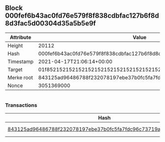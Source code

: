 ## Block 000fef6b43ac0fd76e579f8f838cdbfac127b6f8d8d3fac5d00304d35a5b5e9f

Attribute | Value
--- | ---
Height | 20112
Hash | 000fef6b43ac0fd76e579f8f838cdbfac127b6f8d8d3fac5d00304d35a5b5e9f
Timestamp | 2021-04-17T21:06:14+00:00
Target | 01f8521521521521521521521521521521521521521521521521521521521521
Merke root | 843125ad96486788f232078197ebe37b0fc5fa7fdc96c73719a524330b96a149
Nonce | 3051369000

```

```

### Transactions

Hash | Amount
--- | ---
[843125ad96486788f232078197ebe37b0fc5fa7fdc96c73719a524330b96a149](843125ad96486788f232078197ebe37b0fc5fa7fdc96c73719a524330b96a149.md) | 10.00000000 SKEPTI 
